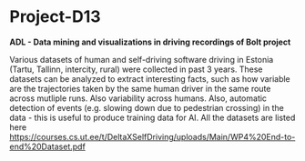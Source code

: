 # Project-D13

**ADL - Data mining and visualizations in driving recordings of Bolt project**

Various datasets of human and self-driving software driving in Estonia (Tartu, Tallinn, intercity,  rural) were collected in past 3 years. These datasets can be analyzed to extract interesting facts, such as how variable are the trajectories taken by the same human driver in the same route across mutliple runs. Also variability across humans. Also, automatic detection of events (e.g. slowing down due to pedestrian crossing) in the data - this is useful to produce training data for AI. All the datasets are listed here 
https://courses.cs.ut.ee/t/DeltaXSelfDriving/uploads/Main/WP4%20End-to-end%20Dataset.pdf 
